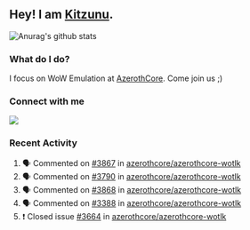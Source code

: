 ## Hey! I am [Kitzunu](https://Github.com/Kitzunu).

![Anurag's github stats](https://github-readme-stats.kitzunu.vercel.app/api?username=Kitzunu&show_icons=true)

### What do I do?

I focus on WoW Emulation at [AzerothCore](https://Github.com/AzerothCore). Come join us ;)

### Connect with me
[![](https://img.shields.io/badge/AzerothCore%20Discord-Connect%20with%20me!-green)](https://discord.com/invite/gkt4y2x)

### Recent Activity

<!--START_SECTION:activity-->
1. 🗣 Commented on [#3867](https://github.com/azerothcore/azerothcore-wotlk/issues/3867) in [azerothcore/azerothcore-wotlk](https://github.com/azerothcore/azerothcore-wotlk)
2. 🗣 Commented on [#3790](https://github.com/azerothcore/azerothcore-wotlk/issues/3790) in [azerothcore/azerothcore-wotlk](https://github.com/azerothcore/azerothcore-wotlk)
3. 🗣 Commented on [#3868](https://github.com/azerothcore/azerothcore-wotlk/issues/3868) in [azerothcore/azerothcore-wotlk](https://github.com/azerothcore/azerothcore-wotlk)
4. 🗣 Commented on [#3388](https://github.com/azerothcore/azerothcore-wotlk/issues/3388) in [azerothcore/azerothcore-wotlk](https://github.com/azerothcore/azerothcore-wotlk)
5. ❗️ Closed issue [#3664](https://github.com/azerothcore/azerothcore-wotlk/issues/3664) in [azerothcore/azerothcore-wotlk](https://github.com/azerothcore/azerothcore-wotlk)
<!--END_SECTION:activity-->

